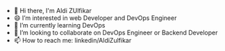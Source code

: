 - 👋 Hi there, I'm Aldi ZUlfikar
- 😄 I’m interested in web Developer and DevOps Engineer
- 🌱 I’m currently learning DevOps
- 👯 I’m looking to collaborate on DevOps Engineer or Backend Developer
- 📫 How to reach me: linkedin/AldiZulfikar
